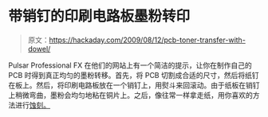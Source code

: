 # 带销钉的印刷电路板墨粉转印

> 原文：<https://hackaday.com/2009/08/12/pcb-toner-transfer-with-dowel/>

Pulsar Professional FX 在他们的网站上有一个简洁的提示，让你在制作自己的 PCB 时得到真正均匀的墨粉转移。首先，将 PCB 切割成合适的尺寸，然后将纸钉在板上。然后，将印刷电路板放在一个销钉上，用熨斗来回滚动。由于纸板在销钉上稍微弯曲，墨粉会均匀地粘在铜片上。之后，像往常一样拿走纸，用你喜欢的方法进行[蚀刻。](http://hackaday.com/2009/07/13/etch-pcbs-with-ferric-chloride-and-a-sponge/)